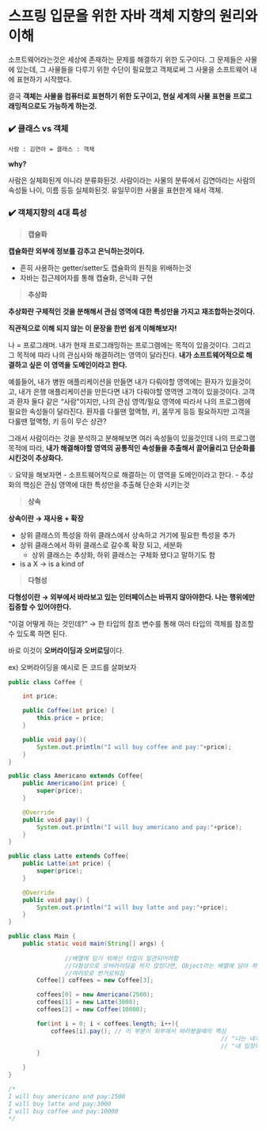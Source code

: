 # 스프링 입문을 위한 자바 객체 지향의 원리와 이해

소프트웨어라는것은 세상에 존재하는 문제를 해결하기 위한 도구이다. 그 문제들은 사물에 있는데, 그 사물들을 다루기 위한 수단이 필요했고 객체로써 그 사물을 소프트웨어 내에 표현하기 시작했다.

결국 **객체는 사물을 컴퓨터로 표현하기 위한 도구이고, 현실 세계의 사물 표현을 프로그래밍적으로도 가능하게 하는것.**

### ✔️ 클래스 vs 객체

```
사람 : 김연아 = 클래스 : 객체
```

**why?**

사람은 실체화된게 아니라 분류화된것. 사람이라는 사물의 분류에서 김연아라는 사람의 속성들 나이, 이름 등등 실체화된것. 유일무이한 사물을 표현한게 돼서 객체.

### ✔️ 객체지향의 4대 특성

> **캡슐화**
>

**캡슐화란 외부에 정보를 감추고 은닉하는것이다.**

- 흔히 사용하는 getter/setter도 캡슐화의 원칙을 위배하는것
- 자바는 접근제어자를 통해 캡슐화, 은닉화 구현

> **추상화**
>

**추상화란 구체적인 것을 분해해서 관심 영역에 대한 특성만을 가지고 재조합하는것이다.**

**직관적으로 이해 되지 않는 이 문장을 한번 쉽게 이해해보자!**

나 = 프로그래머. 내가 현재 프로그래밍하는 프로그램에는 목적이 있을것이다. 그리고 그 목적에 따라 나의 관심사와 해결하려는 영역이 달라진다. **내가 소프트웨어적으로 해결하고 싶은 이 영역을 도메인이라고 한다.**

예를들어, 내가 병원 애플리케이션을 만들면 내가 다뤄야할 영역에는 환자가 있을것이고, 내가 은행 애플리케이션을 만든다면 내가 다뤄야할 영역엔 고객이 있을것이다. 고객과 환자 둘다 같은 “사람”이지만, 나의 관심 영역/필요 영역에 따라서 나의 프로그램에 필요한 속성들이 달라진다. 환자를 다룰땐 혈액형, 키, 몸무게 등등 필요하지만 고객을 다룰땐 혈액형, 키 등이 무슨 상관?

그래서 사람이라는 것을 분석하고 분해해보면 여러 속성들이 있을것인데 나의 프로그램 목적에 따라, **내가 해결해야할 영역의 공통적인 속성들을 추출해서 끌어올리고 단순화를 시킨것이 추상화다.**

<aside>
💡 요약을 해보자면
- 소프트웨어적으로 해결하는 이 영역을 도메인이라고 한다.
- 추상화의 핵심은 관심 영역에 대한 특성만을 추출해 단순화 시키는것

</aside>

> **상속**
>

**상속이란 → 재사용 + 확장**

- 상위 클래스의 특성을 하위 클래스에서 상속하고 거기에 필요한 특성을 추가
- 상위 클래스에서 하위 클래스로 갈수록 확장 되고, 세분화
    - 상위 클래스는 추상화, 하위 클래스는 구체화 됐다고 말하기도 함
- is a X → is a kind of

> **다형성**
>

**다형성이란 → 외부에서 바라보고 있는 인터페이스는 바뀌지 않아야한다. 나는 행위에만 집중할 수 있어야한다.**

“이걸 어떻게 하는 것인데?” → 한 타입의 참조 변수를 통해 여러 타입의 객체를 참조할 수 있도록 하면 된다.

바로 이것이 **오버라이딩과 오버로딩**이다.

ex) 오버라이딩을 예시로 든 코드를 살펴보자
```java
public class Coffee {

    int price;

    public Coffee(int price) {
        this.price = price;
    }

    public void pay(){
        System.out.println("I will buy coffee and pay:"+price);
    }
}

public class Americano extends Coffee{
    public Americano(int price) {
        super(price);
    }

    @Override
    public void pay() {
        System.out.println("I will buy americano and pay:"+price);
    }
}

public class Latte extends Coffee{
    public Latte(int price) {
        super(price);
    }

    @Override
    public void pay() {
        System.out.println("I will buy latte and pay:"+price);
    }
}

public class Main {
    public static void main(String[] args) {
        
				//배열에 담기 위해선 타입이 일관되어야함
				//다형성으로 오버라이딩을 하지 않았다면, Object라는 배열에 담아 하나하나 타입 검증을 해줘야하고..
				//여러모로 번거로워짐
        Coffee[] coffees = new Coffee[3];

        coffees[0] = new Americano(2500);
        coffees[1] = new Latte(3000);
        coffees[2] = new Coffee(10000);

        for(int i = 0; i < coffees.length; i++){
            coffees[i].pay(); // 이 부분이 외부에서 바라봤을때의 핵심
															// "나는 네가 아메리카노인지, 라떼인지 관심없고 중요하지 않아"
															// "내 입장에서는 pay하는 행위에만 관심있고 중요해"
        }

    }
}

/*
I will buy americano and pay:2500
I will buy latte and pay:3000
I will buy coffee and pay:10000
*/
```
